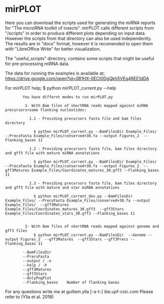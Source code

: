 # mirPLOT


Here you can download the scripts used for generating the miRNA reports for "The microRNA toolkit of insects". mirPLOT calls different scripts from "/scripts" in order to produce different plots depending on input data. However the scripts from that directory can also be used independently. The results are in "docx" format, however it is recomended to open them with "LibreOffice Write" for better visualization.



The "useful_scripts" directory, contains some scripts that might be useful for pre-processing miRNA data.
 
 
 

The data for running the examples is available at;
https://drive.google.com/open?id=0B1HX-0ECt0DgQkh5VEg4REE1dDA


For mirPLOT help;
    $ python mirPLOT_current.py --help

			You have differnt modes to run mirPLOT.py

			 1- With Bam files of shortRNA reads mapped against miRNA precursors+some flanking nucleotides:

			   1.1 - Providing precursors fasta file and bam files directory

				 $ python mirPLOT_current.py --BamFilesDir Example_Files/ --PrecsFasta Example_Files/conserved+30.fa --output Figures_2  --Flanking_bases 11

			   1.2 - Providing precursors fasta file, bam files directory and gff3 file with mature miRNA annotations

				 $ python mirPLOT_current.py --BamFilesDir Example_Files/ --PrecsFasta Example_Files/conserved+30.fa --output Figures_2  --gff3Matures Example_Files/Coordinates_matures_30.gff3 --Flanking_bases 11

			   1.3 - Providing precursors fasta file, bam files directory and gff3 file with mature and star miRNA annotations
				 
				 $ python mirPLOT_current_dev.py --BamFilesDir Example_Files/ --PrecsFasta Example_Files/conserved+30.fa --output Example_Files/  --gff3Matures Example_Files/Coordinates_matures_30.gff3  --gff3Stars Example_Files/Coordinates_stars_30.gff3 --Flanking_bases 11


			 2- With Bam files of shortRNA reads mapped against genome and  gff3 files
				 $ python mirPLOT_current.py --BamFilesDir  --Genome --output Figures_2  --gff3Matures  --gff3Stars --gff3Precs --Flanking_bases 11

			--BamFilesDir
			--PrecsFasta
			--output / -o
			--help / -h
			--gff3Matures
			--gff3Stars
			--OnlyPngPlot
			--Flanking_bases	Number of flanking bases






For any questions write me at guillem.ylla [-a-t-] ibe.upf-csic.com
Please refer to (Ylla et al. 2016)

